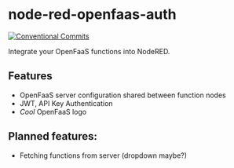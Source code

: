 # node-red-openfaas-auth

[![Conventional Commits](https://img.shields.io/badge/Conventional%20Commits-1.0.0-yellow.svg)](https://conventionalcommits.org)

Integrate your OpenFaaS functions into NodeRED.

## Features

- OpenFaaS server configuration shared between function nodes
- JWT, API Key Authentication
- *Cool* OpenFaaS logo

## Planned features:

- Fetching functions from server (dropdown maybe?)

